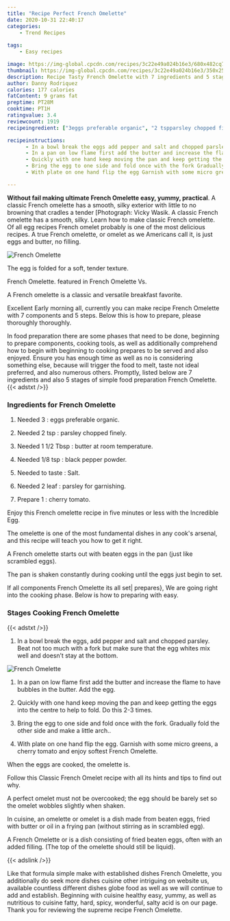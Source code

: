 ```yaml
---
title: "Recipe Perfect French Omelette"
date: 2020-10-31 22:40:17
categories:
    - Trend Recipes
    
tags:
    - Easy recipes

image: https://img-global.cpcdn.com/recipes/3c22e49a024b16e3/680x482cq70/french-omelette-recipe-main-photo.jpg
thumbnail: https://img-global.cpcdn.com/recipes/3c22e49a024b16e3/350x250cq70/french-omelette-recipe-main-photo.jpg
description: Recipe Tasty French Omelette with 7 ingredients and 5 stages of easy cooking.
author: Danny Rodriquez
calories: 177 calories
fatContent: 9 grams fat
preptime: PT28M
cooktime: PT1H
ratingvalue: 3.4
reviewcount: 1919
recipeingredient: ["3eggs preferable organic", "2 tspparsley chopped finely", "1 1/2  Tbspbutter at room temperature", "1/8 tspblack pepper powder", "to tasteSalt", "2 leafparsley for garnishing", "1cherry tomato"]

recipeinstructions: 
      - In a bowl break the eggs add pepper and salt and chopped parsley Beat not too much with a fork but make sure that the egg whites mix well and doesnt stay at the bottom 
      - In a pan on low flame first add the butter and increase the flame to have bubbles in the butter Add the egg 
      - Quickly with one hand keep moving the pan and keep getting the eggs into the centre to help to fold Do this 23 times 
      - Bring the egg to one side and fold once with the fork Gradually fold the other side and make a little arch 
      - With plate on one hand flip the egg Garnish with some micro greens a cherry tomato and enjoy softest French Omelette

---
```




**Without fail making ultimate French Omelette easy, yummy, practical**. A classic French omelette has a smooth, silky exterior with little to no browning that cradles a tender [Photograph: Vicky Wasik. A classic French omelette has a smooth, silky. Learn how to make classic French omelette. Of all egg recipes French omelet probably is one of the most delicious recipes. A true French omelette, or omelet as we Americans call it, is just eggs and butter, no filling.


![French Omelette](https://img-global.cpcdn.com/recipes/3c22e49a024b16e3/680x482cq70/french-omelette-recipe-main-photo.jpg "French Omelette")



The egg is folded for a soft, tender texture.

French Omelette. featured in French Omelette Vs.

A French omelette is a classic and versatile breakfast favorite.


Excellent Early morning all, currently you can make recipe French Omelette with 7 components and 5 steps. Below this is how to prepare, please thoroughly thoroughly.

In food preparation there are some phases that need to be done, beginning to prepare components, cooking tools, as well as additionally comprehend how to begin with beginning to cooking prepares to be served and also enjoyed. Ensure you has enough time as well as no is considering something else, because will trigger the food to melt, taste not ideal preferred, and also numerous others. Promptly, listed below are 7 ingredients and also 5 stages of simple food preparation French Omelette.
{{< adstxt />}}

### Ingredients for French Omelette


1. Needed 3 : eggs preferable organic.

1. Needed 2 tsp : parsley chopped finely.

1. Needed 1 1/2  Tbsp : butter at room temperature.

1. Needed 1/8 tsp : black pepper powder.

1. Needed to taste : Salt.

1. Needed 2 leaf : parsley for garnishing.

1. Prepare 1 : cherry tomato.


Enjoy this French omelette recipe in five minutes or less with the Incredible Egg.

The omelette is one of the most fundamental dishes in any cook&#39;s arsenal, and this recipe will teach you how to get it right.

A French omelette starts out with beaten eggs in the pan (just like scrambled eggs).

The pan is shaken constantly during cooking until the eggs just begin to set.


If all components French Omelette its all set| prepares}, We are going right into the cooking phase. Below is how to preparing with easy.

### Stages Cooking French Omelette

{{< adstxt />}}


1. In a bowl break the eggs, add pepper and salt and chopped parsley. Beat not too much with a fork but make sure that the egg whites mix well and doesn’t stay at the bottom.



![French Omelette](https://img-global.cpcdn.com/steps/2654eb08a786353e/160x128cq70/french-omelette-recipe-step-1-photo.jpg" "French Omelette")



1. In a pan on low flame first add the butter and increase the flame to have bubbles in the butter. Add the egg.



1. Quickly with one hand keep moving the pan and keep getting the eggs into the centre to help to fold. Do this 2-3 times.



1. Bring the egg to one side and fold once with the fork. Gradually fold the other side and make a little arch..



1. With plate on one hand flip the egg. Garnish with some micro greens, a cherry tomato and enjoy softest French Omelette.




When the eggs are cooked, the omelette is.

Follow this Classic French Omelet recipe with all its hints and tips to find out why.

A perfect omelet must not be overcooked; the egg should be barely set so the omelet wobbles slightly when shaken.

In cuisine, an omelette or omelet is a dish made from beaten eggs, fried with butter or oil in a frying pan (without stirring as in scrambled egg).

A French Omelette or is a dish consisting of fried beaten eggs, often with an added filling. (The top of the omelette should still be liquid).


{{< adslink />}}

Like that formula simple make with established dishes French Omelette, you additionally do seek more dishes cuisine other intriguing on website us, available countless different dishes globe food as well as we will continue to add and establish. Beginning with cuisine healthy easy, yummy, as well as nutritious to cuisine fatty, hard, spicy, wonderful, salty acid is on our page. Thank you for reviewing the supreme recipe French Omelette.
